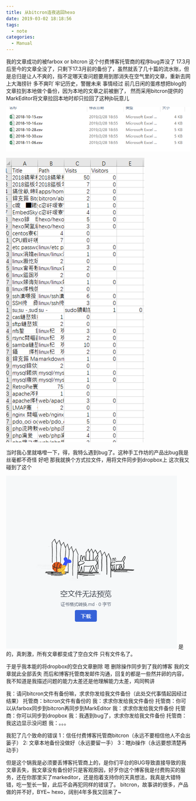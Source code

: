 ```yaml
---
title: 从bitcron连夜逃回hexo
date: 2019-03-02 18:18:56
tags:
  - note
categories:
  - Manual
---
```

我的文章成功的被farbox or bitcron 这个付费博客托管商的程序bug弄没了
17.3月后至今的文章全没了，只剩下17.3月前的备份了，虽然就丢了几十篇的流水账，但是总归是让人不爽的，指不定哪天查问题要用到那消失在空气里的文章，重新去网上大海捞针 多不爽吖
牢记历史，警醒未来
事情经过
前几日闲的蛋疼想把blog的文章拉到本地做个备份，因为本地的文章之前被删了，
然而采用bitcron提供的MarkEditor将文章拉回本地时却只拉回了这种jb玩意儿

![](从bitcron连夜逃回hexo/ME1.png)

![](从bitcron连夜逃回hexo/ME2.png)

当时我心里就咯噔一下，得，我特么遇到bug了。这种手工作坊的产品出bug我是丝毫都不奇怪
好吧 那我就换个方式拉文件，用将文件同步到dropbox上
这次我又碰到了这个

![](从bitcron连夜逃回hexo/DB.png)
是的，真刺激，所有文章都变成了空白文件 只有文件名了。

于是乎我本能的将dropbox的空白文章删除
嗯
删除操作同步到了我的博客 我的文章就此全部丢失
而后和博客托管商发邮件沟通，回复的都是一些然并卵的内容，我不知道是我描述问题的能力太差还是他理解能力太差，鸡同鸭讲

我：请问bitcron文件有备份嘛，求求你发给我文件备份（此处交代事情起因经过结果）
托管商：bitcron文件有备份的
我：求求你发给我文件备份
托管商：你可以从farbox同步到bitcron再同步到MarkEditor
我：求求你发给我文件备份
托管商：你可以同步到dropbox
我：我遇到bug了，求求你发给我文件备份
托管商：我这边显示没问题
我：。。。

我犯了几个致命的错误
1：信任付费博客托管商bitcron（永远不要相信他人不会出篓子）
2:  文章本地备份没做好（永远要留一手）
3：瞎jb操作（永远要想清楚再动手）

但是这个锅我是必须要丢博客托管商上的，是你们平台的BUG导致直接导致的我文章丢失，我文章没有备份好只是客观原因，好歹你这个博客我是付费购买的服务，还在你那里买了markeditor，还是抱着支持你的天真想法，我真是大错特错，吃一堑长一智，此后不会再犯同样的错误了。
bitcron，故事讲的很多，产品做的并不好，BYE~
hexo，阔别4年多我又回来了~
